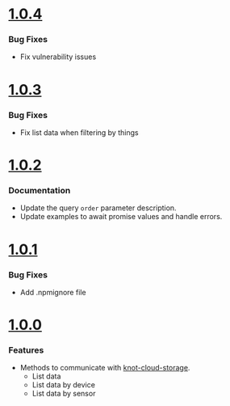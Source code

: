  
# [1.0.4](https://github.com/CESARBR/knot-cloud-sdk-js-storage/compare/v1.0.3...v1.0.4)

 ### Bug Fixes

- Fix vulnerability issues

# [1.0.3](https://github.com/CESARBR/knot-cloud-sdk-js-storage/compare/v1.0.2...v1.0.3)

 ### Bug Fixes

- Fix list data when filtering by things

 # [1.0.2](https://github.com/CESARBR/knot-cloud-sdk-js-storage/compare/v1.0.1...v1.0.2)

 ### Documentation

- Update the query `order` parameter description.
- Update examples to await promise values and handle errors.

 # [1.0.1](https://github.com/CESARBR/knot-cloud-sdk-js-storage/compare/18c4500...v1.0.1)

 ### Bug Fixes

- Add .npmignore file

 # [1.0.0](https://github.com/CESARBR/knot-cloud-sdk-js-storage/compare/eec79f6...v1.0.0)

 ### Features

- Methods to communicate with [knot-cloud-storage](https://github.com/CESARBR/knot-cloud-storage).
  - List data
  - List data by device
  - List data by sensor